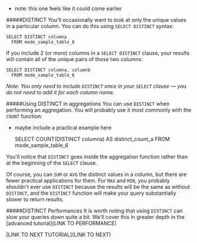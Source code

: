 * note: this one feels like it could come earlier

#####DISTINCT
You'll occasionally want to look at only the unique values in a particular column. You can do this using `SELECT DISTINCT` syntax:

    SELECT DISTINCT columna
      FROM mode_sample_table_6

If you include 2 (or more) columns in a `SELECT DISTINCT` clause, your results will contain all of the unique pairs of those two columns:

    SELECT DISTINCT columna, columnb
      FROM mode_sample_table_6

*Note: You only need to include `DISTINCT` once in your `SELECT` clause &mdash; you do not need to add it for each column name.*

#####Using  DISTINCT in aggregations
You can use `DISTINCT` when performing an aggregation. You will probably use it most commonly with the `COUNT` function:

* maybe include a practical example here

    SELECT COUNT(DISTINCT columna) AS distinct_count_a
      FROM mode_sample_table_6

You'll notice that `DISTINCT` goes inside the aggregation function rather than at the beginning of the `SELECT` clause.

Of course, you can `SUM` or `AVG` the distinct values in a column, but there are fewer practical applications for them. For `MAX` and `MIN`, you probably shouldn't ever use `DISTINCT` because the results will be the same as without `DISTINCT`, and the `DISTINCT` function will make your query substantially slower to return results.

#####DISTINCT Performances
It is worth noting that using `DISTINCT` can slow your queries down quite a bit. We'll cover this in greater depth in the [advanced tutorial](LINK TO PERFORMANCE)

[LINK TO NEXT TUTORIAL](LINK TO NEXT)